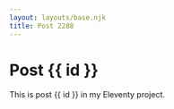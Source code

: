 ```yaml
---
layout: layouts/base.njk
title: Post 2288
---
```


# Post {{ id }}

This is post {{ id }} in my Eleventy project.
